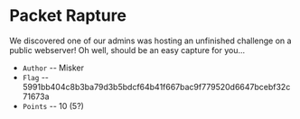 # Packet Rapture
We discovered one of our admins was hosting an unfinished challenge on a public webserver! Oh well, should be an easy capture for you...

* `Author` -- Misker
* `Flag` -- 5991bb404c8b3ba79d3b5bdcf64b41f667bac9f779520d6647bcebf32c71673a 
* `Points` -- 10 (5?)

